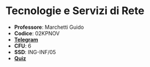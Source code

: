 
# Tecnologie e Servizi di Rete

<!--
| Professori  | Marchetto Guido   |
|---|---|
| Codice  | 02KPNOV  |
|   |   |
|   |   |
-->

- **Professore**: Marchetti Guido
- **Codice**: 02KPNOV
- [**Telegram**](https://t.me/joinchat/AWHhTUMRFDxRXUd9aDxiEA)
- **CFU**: 6
- **SSD**: ING-INF/05
- [**Quiz**](https://poliquiz.it/course/10)


